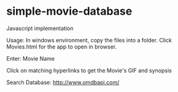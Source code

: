 # simple-movie-database
Javascript implementation

Usage: 
In windows environment, copy the files into a folder. Click Movies.html for the app to open in browser.

Enter: Movie Name

Click on matching hyperlinks to get the Movie's GIF and synopsis

Search Database:
http://www.omdbapi.com/
